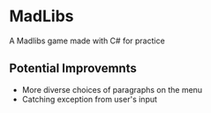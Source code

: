 # MadLibs
A Madlibs game made with C# for practice

## Potential Improvemnts
- More diverse choices of paragraphs on the menu
- Catching exception from user's input
